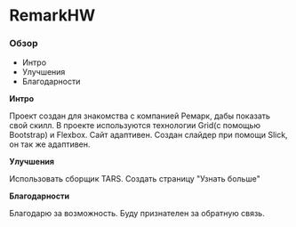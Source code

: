 # RemarkHW

### Обзор
* Интро
* Улучшения
* Благодарности

**Интро**

Проект создан для знакомства с компанией Ремарк, дабы показать свой скилл.
В проекте используются технологии Grid(с помощью Bootstrap) и Flexbox.
Сайт адаптивен. Создан слайдер при помощи Slick, он так же адаптивен.


**Улучшения**

Использовать сборщик TARS. Создать страницу "Узнать больше"


**Благодарности**

Благодарю за возможность. Буду признателен за обратную связь.
